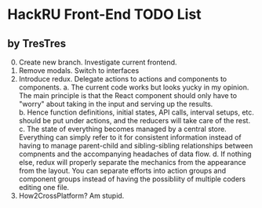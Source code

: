 # HackRU Front-End TODO List
## by TresTres


0.  Create new branch.  Investigate current frontend.
1.  Remove modals.  Switch to interfaces
2. 	Introduce redux.  Delegate actions to actions and components to components.
  a.  The current code works but looks yucky in my opinion.  The main principle is that the React component
  should only have to "worry" about taking in the input and serving up the results.  
  b.  Hence function definitions, initial states, API calls, interval setups, etc. should be put under actions, and the reducers will 
  take care of the rest.
  c.  The state of everything becomes managed by a central store.  Everything can simply refer to it for consistent information instead of having 
  to manage parent-child and sibling-sibling relationships between compnents and the accompanying headaches of data flow.
  d.  If nothing else, redux will properly separate the mechanics from the appearance from the layout.  You can separate efforts into 
  action groups and component groups instead of having the possibliity of multiple coders editing one file.
3.  How2CrossPlatform?  Am stupid.
